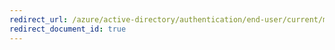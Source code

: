 ```yaml
---
redirect_url: /azure/active-directory/authentication/end-user/current/microsoft-authenticator-app-backup-and-recovery
redirect_document_id: true
---
```

